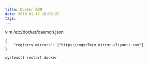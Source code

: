```yaml
---
title: Docker 配置
date: 2019-01-17 10:08:22
tags:
---
```


vim /etc/docker/daemon.json

```
{
    "registry-mirrors": ["https://mqxz7mjm.mirror.aliyuncs.com"]
}
```

```shell
systemctl restart docker
```

